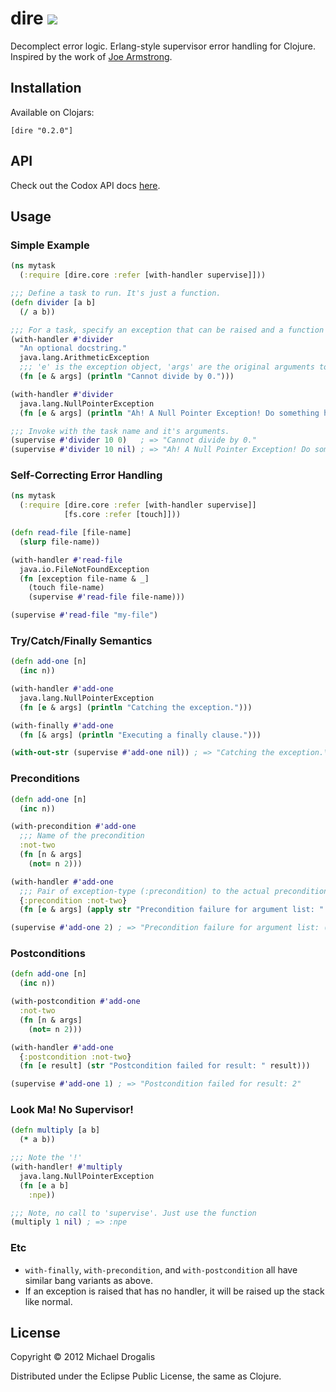 # dire <a href="https://travis-ci.org/MichaelDrogalis/dire"><img src="https://api.travis-ci.org/MichaelDrogalis/dire.png" /></a>

Decomplect error logic. Erlang-style supervisor error handling for Clojure. Inspired by the work of [Joe Armstrong](http://www.erlang.org/download/armstrong_thesis_2003.pdf).

## Installation

Available on Clojars:

    [dire "0.2.0"]

## API

Check out the Codox API docs [here](http://michaeldrogalis.github.com/dire/).

## Usage

### Simple Example
```clojure
(ns mytask
  (:require [dire.core :refer [with-handler supervise]]))

;;; Define a task to run. It's just a function.
(defn divider [a b]
  (/ a b))

;;; For a task, specify an exception that can be raised and a function to deal with it.
(with-handler #'divider
  "An optional docstring."
  java.lang.ArithmeticException
  ;;; 'e' is the exception object, 'args' are the original arguments to the task.
  (fn [e & args] (println "Cannot divide by 0.")))

(with-handler #'divider
  java.lang.NullPointerException
  (fn [e & args] (println "Ah! A Null Pointer Exception! Do something here!")))

;;; Invoke with the task name and it's arguments.
(supervise #'divider 10 0)   ; => "Cannot divide by 0."
(supervise #'divider 10 nil) ; => "Ah! A Null Pointer Exception! Do something here!"
```

### Self-Correcting Error Handling
```clojure
(ns mytask
  (:require [dire.core :refer [with-handler supervise]]
            [fs.core :refer [touch]]))

(defn read-file [file-name]
  (slurp file-name))

(with-handler #'read-file
  java.io.FileNotFoundException
  (fn [exception file-name & _]
    (touch file-name)
    (supervise #'read-file file-name)))

(supervise #'read-file "my-file")
```

### Try/Catch/Finally Semantics
```clojure
(defn add-one [n]
  (inc n))

(with-handler #'add-one
  java.lang.NullPointerException
  (fn [e & args] (println "Catching the exception.")))

(with-finally #'add-one
  (fn [& args] (println "Executing a finally clause.")))

(with-out-str (supervise #'add-one nil)) ; => "Catching the exception.\nExecuting a finally clause.\n"
```

### Preconditions
```clojure
(defn add-one [n]
  (inc n))

(with-precondition #'add-one
  ;;; Name of the precondition
  :not-two
  (fn [n & args]
    (not= n 2)))

(with-handler #'add-one
  ;;; Pair of exception-type (:precondition) to the actual precondition (:not-two)
  {:precondition :not-two}
  (fn [e & args] (apply str "Precondition failure for argument list: " (vector args))))

(supervise #'add-one 2) ; => "Precondition failure for argument list: (2)"
```

### Postconditions
```clojure
(defn add-one [n]
  (inc n))

(with-postcondition #'add-one
  :not-two
  (fn [n & args]
    (not= n 2)))

(with-handler #'add-one
  {:postcondition :not-two}
  (fn [e result] (str "Postcondition failed for result: " result)))

(supervise #'add-one 1) ; => "Postcondition failed for result: 2"
```

### Look Ma! No Supervisor!
```clojure
(defn multiply [a b]
  (* a b))

;;; Note the '!'
(with-handler! #'multiply
  java.lang.NullPointerException
  (fn [e a b]
    :npe))

;;; Note, no call to 'supervise'. Just use the function
(multiply 1 nil) ; => :npe
```

### Etc
- `with-finally`, `with-precondition`, and `with-postcondition` all have similar bang variants as above.
- If an exception is raised that has no handler, it will be raised up the stack like normal.

## License

Copyright © 2012 Michael Drogalis

Distributed under the Eclipse Public License, the same as Clojure.


